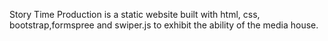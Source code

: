 Story Time Production  is a static website built with html, css, bootstrap,formspree and swiper.js to exhibit the ability of the media house.
